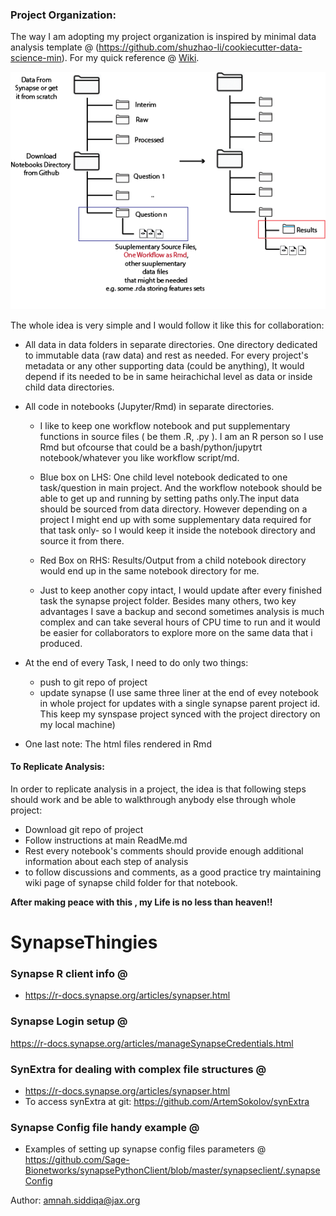
### Project Organization:

The way I am adopting my project organization is inspired by minimal data analysis template @ (https://github.com/shuzhao-li/cookiecutter-data-science-min). For my quick reference @ [Wiki](https://github.com/amnahsiddiqa/ProjectsOrganization/wiki/CookieCutter). 


![](Figures/ProjectOrganization.png?raw=true)

The whole idea is very simple and I would follow it like this for collaboration:

* All data in data folders in separate directories. One directory dedicated to immutable data (raw data) and rest as needed. For every project's metadata or any other supporting data (could be anything), It would depend if its needed to be in same heirachichal level as data or inside child data directories.   

* All code in notebooks (Jupyter/Rmd) in separate directories.
   * I like to keep one workflow notebook and put supplementary functions in source files ( be them .R, .py ). I am an R person so I use Rmd but ofcourse that could be a bash/python/jupytrt notebook/whatever you like workflow  script/md.
   
   * Blue box on LHS: One child level notebook dedicated to one task/question in main project. And the workflow notebook should be able to get up and running by setting paths     only.The input data should be sourced from data directory. However depending on a project I might end up with some supplementary data required for that task only-  so I would keep it inside the notebook directory and source it from there.
   
   * Red Box on RHS: Results/Output from a child notebook directory would end up in the same notebook directory for me.
   
   * Just to keep another copy intact, I would update after every finished task the synapse project folder. Besides many others, two key advantages I save a backup and second sometimes analysis is much complex and can take several hours of CPU time to run and it would be easier for collaborators to explore more on the same data that i produced.
   
   
   
* At the end of every Task, I need to do only two things:
   * push to git repo of project
   * update synapse (I use same three liner at the end of evey notebook in  whole project for updates with a single synapse parent project id. This keep my synspase project synced with the project directory on my local machine) 

* One last note: The html files rendered in Rmd 
   
 #### To Replicate Analysis:
 In order to replicate analysis in a project, the idea is that following steps should work and be able to walkthrough anybody else through whole project:
 
 * Download git repo of project
 * Follow instructions at main ReadMe.md
 * Rest every notebook's comments should provide enough additional information about each step of analysis
 * to follow discussions and comments, as a good practice try maintaining wiki page of synapse child folder for that notebook. 
   
   
  
  
  
  **After making peace with this , my Life is no less than heaven!!**



# SynapseThingies


### Synapse R client info @
* https://r-docs.synapse.org/articles/synapser.html


### Synapse Login setup @
https://r-docs.synapse.org/articles/manageSynapseCredentials.html


### SynExtra for dealing with complex file structures @
* https://r-docs.synapse.org/articles/synapser.html
* To access synExtra at git: https://github.com/ArtemSokolov/synExtra


### Synapse Config file handy example @ 
* Examples of setting up synapse config files parameters @ https://github.com/Sage-Bionetworks/synapsePythonClient/blob/master/synapseclient/.synapseConfig



Author: amnah.siddiqa@jax.org
